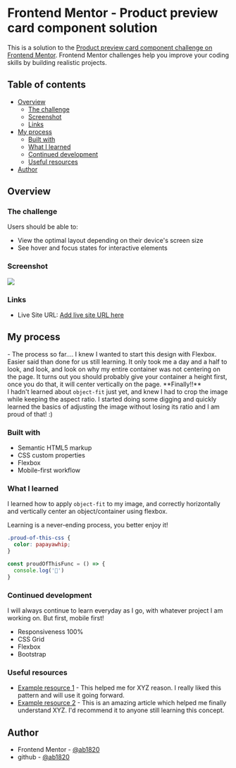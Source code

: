 # Frontend Mentor - Product preview card component solution

This is a solution to the [Product preview card component challenge on Frontend Mentor](https://www.frontendmentor.io/challenges/product-preview-card-component-GO7UmttRfa). Frontend Mentor challenges help you improve your coding skills by building realistic projects. 

## Table of contents

- [Overview](#overview)
  - [The challenge](#the-challenge)
  - [Screenshot](#screenshot)
  - [Links](#links)
- [My process](#my-process)
  - [Built with](#built-with)
  - [What I learned](#what-i-learned)
  - [Continued development](#continued-development)
  - [Useful resources](#useful-resources)
- [Author](#author)

## Overview

### The challenge

Users should be able to:

- View the optimal layout depending on their device's screen size
- See hover and focus states for interactive elements

### Screenshot

![](./screenshot.jpg)



### Links

- Live Site URL: [Add live site URL here](https://your-live-site-url.com)

## My process

<p>- The process so far....
  I knew I wanted to start this design with Flexbox. Easier said than done for us still learning. 
It only took me a day and a half to look, and look, and look on why my entire container was not centering on the page. 
It turns out you should probably give your container a height first, once you do that, it will center vertically on the page. **Finally!!** 
<br>
I hadn't learned about <code>object-fit</code> just yet, and knew I had to crop the image while keeping the aspect ratio. I started doing some digging and quickly learned the basics of adjusting the image without losing its ratio and I am proud of that! :)</p>

### Built with

- Semantic HTML5 markup
- CSS custom properties
- Flexbox
- Mobile-first workflow

### What I learned

I learned how to apply <code>object-fit</code> to my image, and correctly horizontally and vertically center an object/container using flexbox. 

Learning is a never-ending process, you better enjoy it!


```css
.proud-of-this-css {
  color: papayawhip;
}
```
```js
const proudOfThisFunc = () => {
  console.log('🎉')
}
```

### Continued development

I will always continue to learn everyday as I go, with whatever project I am working on. 
But first, mobile first! 
- Responsiveness 100%
- CSS Grid
- Flexbox
- Bootstrap

### Useful resources

- [Example resource 1](https://www.example.com) - This helped me for XYZ reason. I really liked this pattern and will use it going forward.
- [Example resource 2](https://www.example.com) - This is an amazing article which helped me finally understand XYZ. I'd recommend it to anyone still learning this concept.


## Author

- Frontend Mentor - [@ab1820](https://www.frontendmentor.io/profile/ab1820)
- github - [@ab1820](https://github.com/ab1820)

